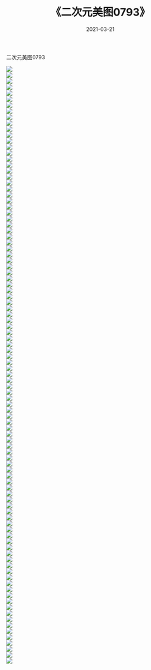 ﻿---
layout: post
title:  《二次元美图0793》
date:   2021-03-21
img: http://imgx.orgx.ga/二次元/2021/二次元美图0793/000.jpg
categories: [美女, 清纯, 唯美]
---

二次元美图0793

 ![](http://imgx.orgx.ga/二次元/2021/二次元美图0793/001.png) <br>![](http://imgx.orgx.ga/二次元/2021/二次元美图0793/002.png) <br>![](http://imgx.orgx.ga/二次元/2021/二次元美图0793/003.png) <br>![](http://imgx.orgx.ga/二次元/2021/二次元美图0793/004.png) <br>![](http://imgx.orgx.ga/二次元/2021/二次元美图0793/005.png) <br>![](http://imgx.orgx.ga/二次元/2021/二次元美图0793/006.png) <br>![](http://imgx.orgx.ga/二次元/2021/二次元美图0793/007.png) <br>![](http://imgx.orgx.ga/二次元/2021/二次元美图0793/008.png) <br>![](http://imgx.orgx.ga/二次元/2021/二次元美图0793/009.png) <br>![](http://imgx.orgx.ga/二次元/2021/二次元美图0793/010.png) <br>![](http://imgx.orgx.ga/二次元/2021/二次元美图0793/011.png) <br>![](http://imgx.orgx.ga/二次元/2021/二次元美图0793/012.png) <br>![](http://imgx.orgx.ga/二次元/2021/二次元美图0793/013.png) <br>![](http://imgx.orgx.ga/二次元/2021/二次元美图0793/014.png) <br>![](http://imgx.orgx.ga/二次元/2021/二次元美图0793/015.png) <br>![](http://imgx.orgx.ga/二次元/2021/二次元美图0793/016.png) <br>![](http://imgx.orgx.ga/二次元/2021/二次元美图0793/017.png) <br>![](http://imgx.orgx.ga/二次元/2021/二次元美图0793/018.png) <br>![](http://imgx.orgx.ga/二次元/2021/二次元美图0793/019.png) <br>![](http://imgx.orgx.ga/二次元/2021/二次元美图0793/020.png) <br>![](http://imgx.orgx.ga/二次元/2021/二次元美图0793/021.png) <br>![](http://imgx.orgx.ga/二次元/2021/二次元美图0793/022.png) <br>![](http://imgx.orgx.ga/二次元/2021/二次元美图0793/023.png) <br>![](http://imgx.orgx.ga/二次元/2021/二次元美图0793/024.png) <br>![](http://imgx.orgx.ga/二次元/2021/二次元美图0793/025.png) <br>![](http://imgx.orgx.ga/二次元/2021/二次元美图0793/026.png) <br>![](http://imgx.orgx.ga/二次元/2021/二次元美图0793/027.png) <br>![](http://imgx.orgx.ga/二次元/2021/二次元美图0793/028.png) <br>![](http://imgx.orgx.ga/二次元/2021/二次元美图0793/029.png) <br>![](http://imgx.orgx.ga/二次元/2021/二次元美图0793/030.png) <br>![](http://imgx.orgx.ga/二次元/2021/二次元美图0793/031.png) <br>![](http://imgx.orgx.ga/二次元/2021/二次元美图0793/032.png) <br>![](http://imgx.orgx.ga/二次元/2021/二次元美图0793/033.png) <br>![](http://imgx.orgx.ga/二次元/2021/二次元美图0793/034.png) <br>![](http://imgx.orgx.ga/二次元/2021/二次元美图0793/035.png) <br>![](http://imgx.orgx.ga/二次元/2021/二次元美图0793/036.png) <br>![](http://imgx.orgx.ga/二次元/2021/二次元美图0793/037.png) <br>![](http://imgx.orgx.ga/二次元/2021/二次元美图0793/038.png) <br>![](http://imgx.orgx.ga/二次元/2021/二次元美图0793/039.png) <br>![](http://imgx.orgx.ga/二次元/2021/二次元美图0793/040.png) <br>![](http://imgx.orgx.ga/二次元/2021/二次元美图0793/041.png) <br>![](http://imgx.orgx.ga/二次元/2021/二次元美图0793/042.png) <br>![](http://imgx.orgx.ga/二次元/2021/二次元美图0793/043.png) <br>![](http://imgx.orgx.ga/二次元/2021/二次元美图0793/044.png) <br>![](http://imgx.orgx.ga/二次元/2021/二次元美图0793/045.png) <br>![](http://imgx.orgx.ga/二次元/2021/二次元美图0793/046.png) <br>![](http://imgx.orgx.ga/二次元/2021/二次元美图0793/047.png) <br>![](http://imgx.orgx.ga/二次元/2021/二次元美图0793/048.png) <br>![](http://imgx.orgx.ga/二次元/2021/二次元美图0793/049.png) <br>![](http://imgx.orgx.ga/二次元/2021/二次元美图0793/050.png) <br>![](http://imgx.orgx.ga/二次元/2021/二次元美图0793/051.png) <br>![](http://imgx.orgx.ga/二次元/2021/二次元美图0793/052.png) <br>![](http://imgx.orgx.ga/二次元/2021/二次元美图0793/053.png) <br>![](http://imgx.orgx.ga/二次元/2021/二次元美图0793/054.png) <br>![](http://imgx.orgx.ga/二次元/2021/二次元美图0793/055.png) <br>![](http://imgx.orgx.ga/二次元/2021/二次元美图0793/056.png) <br>![](http://imgx.orgx.ga/二次元/2021/二次元美图0793/057.png) <br>![](http://imgx.orgx.ga/二次元/2021/二次元美图0793/058.png) <br>![](http://imgx.orgx.ga/二次元/2021/二次元美图0793/059.png) <br>![](http://imgx.orgx.ga/二次元/2021/二次元美图0793/060.png) <br>![](http://imgx.orgx.ga/二次元/2021/二次元美图0793/061.png) <br>![](http://imgx.orgx.ga/二次元/2021/二次元美图0793/062.png) <br>![](http://imgx.orgx.ga/二次元/2021/二次元美图0793/063.png) <br>![](http://imgx.orgx.ga/二次元/2021/二次元美图0793/064.png) <br>![](http://imgx.orgx.ga/二次元/2021/二次元美图0793/065.png) <br>![](http://imgx.orgx.ga/二次元/2021/二次元美图0793/066.png) <br>![](http://imgx.orgx.ga/二次元/2021/二次元美图0793/067.png) <br>![](http://imgx.orgx.ga/二次元/2021/二次元美图0793/068.png) <br>![](http://imgx.orgx.ga/二次元/2021/二次元美图0793/069.png) <br>![](http://imgx.orgx.ga/二次元/2021/二次元美图0793/070.png) <br>![](http://imgx.orgx.ga/二次元/2021/二次元美图0793/071.png) <br>![](http://imgx.orgx.ga/二次元/2021/二次元美图0793/072.png) <br>![](http://imgx.orgx.ga/二次元/2021/二次元美图0793/073.png) <br>![](http://imgx.orgx.ga/二次元/2021/二次元美图0793/074.png) <br>![](http://imgx.orgx.ga/二次元/2021/二次元美图0793/075.png) <br>![](http://imgx.orgx.ga/二次元/2021/二次元美图0793/076.png) <br>![](http://imgx.orgx.ga/二次元/2021/二次元美图0793/077.png) <br>![](http://imgx.orgx.ga/二次元/2021/二次元美图0793/078.png) <br>![](http://imgx.orgx.ga/二次元/2021/二次元美图0793/079.png) <br>![](http://imgx.orgx.ga/二次元/2021/二次元美图0793/080.png) <br>![](http://imgx.orgx.ga/二次元/2021/二次元美图0793/081.png) <br>![](http://imgx.orgx.ga/二次元/2021/二次元美图0793/082.png) <br>![](http://imgx.orgx.ga/二次元/2021/二次元美图0793/083.png) <br>![](http://imgx.orgx.ga/二次元/2021/二次元美图0793/084.png) <br>![](http://imgx.orgx.ga/二次元/2021/二次元美图0793/085.png) <br>![](http://imgx.orgx.ga/二次元/2021/二次元美图0793/086.png) <br>![](http://imgx.orgx.ga/二次元/2021/二次元美图0793/087.png) <br>![](http://imgx.orgx.ga/二次元/2021/二次元美图0793/088.png) <br>![](http://imgx.orgx.ga/二次元/2021/二次元美图0793/089.png) <br>![](http://imgx.orgx.ga/二次元/2021/二次元美图0793/090.png) <br>![](http://imgx.orgx.ga/二次元/2021/二次元美图0793/091.png) <br>![](http://imgx.orgx.ga/二次元/2021/二次元美图0793/092.png) <br>![](http://imgx.orgx.ga/二次元/2021/二次元美图0793/093.png) <br>![](http://imgx.orgx.ga/二次元/2021/二次元美图0793/094.png) <br>![](http://imgx.orgx.ga/二次元/2021/二次元美图0793/095.png) <br>![](http://imgx.orgx.ga/二次元/2021/二次元美图0793/096.png) <br>![](http://imgx.orgx.ga/二次元/2021/二次元美图0793/097.png) <br>![](http://imgx.orgx.ga/二次元/2021/二次元美图0793/098.png) <br>![](http://imgx.orgx.ga/二次元/2021/二次元美图0793/099.png) <br>![](http://imgx.orgx.ga/二次元/2021/二次元美图0793/100.png) <br>